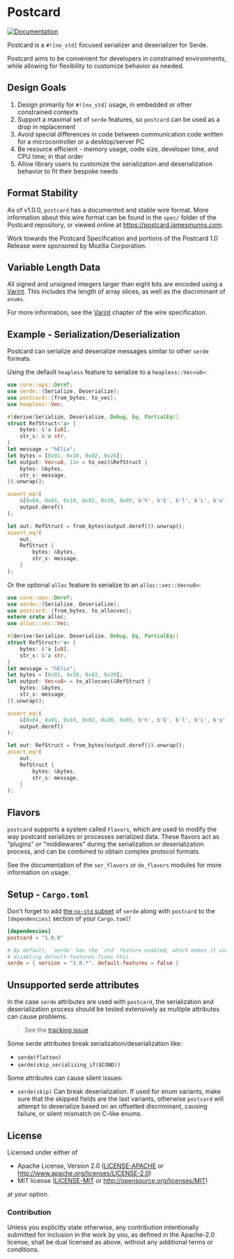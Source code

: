 # Postcard

[![Documentation](https://docs.rs/postcard/badge.svg)](https://docs.rs/postcard)

Postcard is a `#![no_std]` focused serializer and deserializer for Serde.

Postcard aims to be convenient for developers in constrained environments, while
allowing for flexibility to customize behavior as needed.

## Design Goals

1. Design primarily for `#![no_std]` usage, in embedded or other constrained contexts
2. Support a maximal set of `serde` features, so `postcard` can be used as a drop in replacement
3. Avoid special differences in code between communication code written for a microcontroller or a desktop/server PC
4. Be resource efficient - memory usage, code size, developer time, and CPU time; in that order
5. Allow library users to customize the serialization and deserialization  behavior to fit their bespoke needs

## Format Stability

As of v1.0.0, `postcard` has a documented and stable wire format. More information about this
wire format can be found in the `spec/` folder of the Postcard repository, or viewed online
at <https://postcard.jamesmunns.com>.

Work towards the Postcard Specification and portions of the Postcard 1.0 Release
were sponsored by Mozilla Corporation.

## Variable Length Data

All signed and unsigned integers larger than eight bits are encoded using a [Varint].
This includes the length of array slices, as well as the discriminant of `enums`.

For more information, see the [Varint] chapter of the wire specification.

[Varint]: https://postcard.jamesmunns.com/wire-format.html#varint-encoded-integers

## Example - Serialization/Deserialization

Postcard can serialize and deserialize messages similar to other `serde` formats.

Using the default `heapless` feature to serialize to a `heapless::Vec<u8>`:

```rust
use core::ops::Deref;
use serde::{Serialize, Deserialize};
use postcard::{from_bytes, to_vec};
use heapless::Vec;

#[derive(Serialize, Deserialize, Debug, Eq, PartialEq)]
struct RefStruct<'a> {
    bytes: &'a [u8],
    str_s: &'a str,
}
let message = "hElLo";
let bytes = [0x01, 0x10, 0x02, 0x20];
let output: Vec<u8, 11> = to_vec(&RefStruct {
    bytes: &bytes,
    str_s: message,
}).unwrap();

assert_eq!(
    &[0x04, 0x01, 0x10, 0x02, 0x20, 0x05, b'h', b'E', b'l', b'L', b'o',],
    output.deref()
);

let out: RefStruct = from_bytes(output.deref()).unwrap();
assert_eq!(
    out,
    RefStruct {
        bytes: &bytes,
        str_s: message,
    }
);
```

Or the optional `alloc` feature to serialize to an `alloc::vec::Vec<u8>`:

```rust
use core::ops::Deref;
use serde::{Serialize, Deserialize};
use postcard::{from_bytes, to_allocvec};
extern crate alloc;
use alloc::vec::Vec;

#[derive(Serialize, Deserialize, Debug, Eq, PartialEq)]
struct RefStruct<'a> {
    bytes: &'a [u8],
    str_s: &'a str,
}
let message = "hElLo";
let bytes = [0x01, 0x10, 0x02, 0x20];
let output: Vec<u8> = to_allocvec(&RefStruct {
    bytes: &bytes,
    str_s: message,
}).unwrap();

assert_eq!(
    &[0x04, 0x01, 0x10, 0x02, 0x20, 0x05, b'h', b'E', b'l', b'L', b'o',],
    output.deref()
);

let out: RefStruct = from_bytes(output.deref()).unwrap();
assert_eq!(
    out,
    RefStruct {
        bytes: &bytes,
        str_s: message,
    }
);
```

## Flavors

`postcard` supports a system called `Flavors`, which are used to modify the way
postcard serializes or processes serialized data. These flavors act as "plugins" or "middlewares"
during the serialization or deserialization process, and can be combined to obtain complex protocol formats.

See the documentation of the `ser_flavors` or `de_flavors` modules for more information on usage.

## Setup - `Cargo.toml`

Don't forget to add [the `no-std` subset](https://serde.rs/no-std.html) of `serde` along with `postcard` to the `[dependencies]` section of your `Cargo.toml`!

```toml
[dependencies]
postcard = "1.0.0"

# By default, `serde` has the `std` feature enabled, which makes it unsuitable for embedded targets
# disabling default-features fixes this
serde = { version = "1.0.*", default-features = false }
```

## Unsupported serde attributes

In the case `serde` attributes are used with `postcard`, the serialization and deserialization
process should be tested extensively as multiple attributes can cause problems.

> See the [tracking issue](https://github.com/jamesmunns/postcard/issues/125)

Some serde attributes break serialization/deserialization like:

- `serde(flatten)`
- `serde(skip_serializing_if($COND))`

Some attributes can cause silent issues:

- `serde(skip)` Can break deserialization. If used for enum variants, make sure that
the skipped fields are the last variants, otherwise `postcard` will attempt to deserialize
based on an offsetted discriminant, causing failure, or silent mismatch on C-like enums.

## License

Licensed under either of

- Apache License, Version 2.0 ([LICENSE-APACHE](LICENSE-APACHE) or
  <http://www.apache.org/licenses/LICENSE-2.0>)
- MIT license ([LICENSE-MIT](LICENSE-MIT) or <http://opensource.org/licenses/MIT>)

at your option.

### Contribution

Unless you explicitly state otherwise, any contribution intentionally submitted
for inclusion in the work by you, as defined in the Apache-2.0 license, shall be
dual licensed as above, without any additional terms or conditions.
